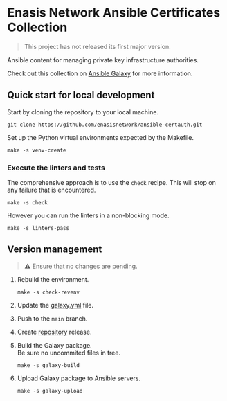 # Enasis Network Ansible Certificates Collection

> This project has not released its first major version.

Ansible content for managing private key infrastructure authorities.

Check out this collection on
[Ansible Galaxy](https://galaxy.ansible.com/ui/repo/published/enasisnetwork/certauth)
for more information.

## Quick start for local development
Start by cloning the repository to your local machine.
```
git clone https://github.com/enasisnetwork/ansible-certauth.git
```
Set up the Python virtual environments expected by the Makefile.
```
make -s venv-create
```

### Execute the linters and tests
The comprehensive approach is to use the `check` recipe. This will stop on
any failure that is encountered.
```
make -s check
```
However you can run the linters in a non-blocking mode.
```
make -s linters-pass
```

## Version management
> :warning: Ensure that no changes are pending.

1. Rebuild the environment.
   ```
   make -s check-revenv
   ```

1. Update the [galaxy.yml](galaxy.yml) file.

1. Push to the `main` branch.

1. Create [repository](https://github.com/enasisnetwork/ansible-certauth) release.

1. Build the Galaxy package.<br>Be sure no uncommited files in tree.
   ```
   make -s galaxy-build
   ```

1. Upload Galaxy package to Ansible servers.
   ```
   make -s galaxy-upload
   ```
